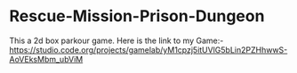 # Rescue-Mission-Prison-Dungeon
This a 2d box parkour game.
Here is the link to my Game:-
https://studio.code.org/projects/gamelab/yM1cpzj5itUVlG5bLin2PZHhwwS-AoVEksMbm_ubViM
